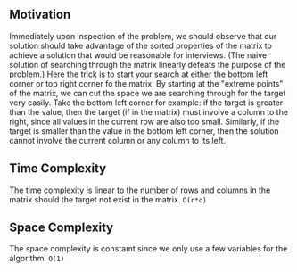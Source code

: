 ## Motivation
Immediately upon inspection of the problem, we should observe that our solution should take advantage of the sorted properties of the matrix to achieve a solution that would be reasonable for interviews. (The naive solution of searching through the matrix linearly defeats the purpose of the problem.) Here the trick is to start your search at either the bottom left corner or top right corner fo the matrix. By starting at the "extreme points" of the matrix, we can cut the space we are searching through for the target very easily. Take the bottom left corner for example: if the target is greater than the value, then the target (if in the matrix) must involve a column to  the right, since all values in the current row are also too small. Similarly, if the target is smaller than the value in the bottom left corner, then the solution cannot involve the current column or any column to its left. 

## Time Complexity
The time complexity is linear to the number of rows and columns in the matrix should the target not exist in the matrix. `O(r*c)`

## Space Complexity
The space complexity is constamt since we only use a few variables for the algorithm. `O(1)`